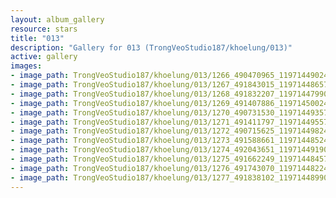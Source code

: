 ```yaml
---
layout: album_gallery
resource: stars
title: "013"
description: "Gallery for 013 (TrongVeoStudio187/khoelung/013)"
active: gallery
images:
- image_path: TrongVeoStudio187/khoelung/013/1266_490470965_1197144902416448_3390004845300906474_n.jpg
- image_path: TrongVeoStudio187/khoelung/013/1267_491843015_1197144865749785_799547850911419272_n.jpg
- image_path: TrongVeoStudio187/khoelung/013/1268_491832207_1197144799083125_7703011283407293938_n.jpg
- image_path: TrongVeoStudio187/khoelung/013/1269_491407886_1197145002416438_3490412806441247288_n.jpg
- image_path: TrongVeoStudio187/khoelung/013/1270_490731530_1197144935749778_3136727892991479393_n.jpg
- image_path: TrongVeoStudio187/khoelung/013/1271_491411797_1197144955749776_6347174116304552925_n.jpg
- image_path: TrongVeoStudio187/khoelung/013/1272_490715625_1197144982416440_7658388150801744355_n.jpg
- image_path: TrongVeoStudio187/khoelung/013/1273_491588661_1197144852416453_3679047359547522742_n.jpg
- image_path: TrongVeoStudio187/khoelung/013/1274_492043651_1197144919083113_685267128688103639_n.jpg
- image_path: TrongVeoStudio187/khoelung/013/1275_491662249_1197144845749787_8021269177614420375_n.jpg
- image_path: TrongVeoStudio187/khoelung/013/1276_491743070_1197144822416456_6409206360635802963_n.jpg
- image_path: TrongVeoStudio187/khoelung/013/1277_491838102_1197144899083115_965186111726013481_n.jpg
---
```

